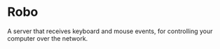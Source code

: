 # Robo

A server that receives keyboard and mouse events, for controlling your computer over the network.
